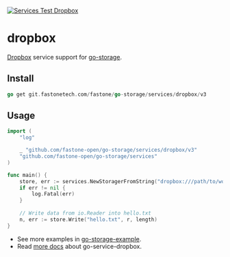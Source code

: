 [![Services Test Dropbox](https://git.fastonetech.com/fastone/go-storage/actions/workflows/services-test-dropbox.yml/badge.svg)](https://git.fastonetech.com/fastone/go-storage/actions/workflows/services-test-dropbox.yml)

# dropbox

[Dropbox](https://www.dropbox.com) service support for [go-storage](https://git.fastonetech.com/fastone/go-storage).

## Install

```go
go get git.fastonetech.com/fastone/go-storage/services/dropbox/v3
```

## Usage

```go
import (
	"log"

	_ "github.com/fastone-open/go-storage/services/dropbox/v3"
	"github.com/fastone-open/go-storage/services"
)

func main() {
	store, err := services.NewStoragerFromString("dropbox:///path/to/workdir?credential=apikey:<apikey>")
	if err != nil {
		log.Fatal(err)
	}
	
	// Write data from io.Reader into hello.txt
	n, err := store.Write("hello.txt", r, length)
}
```

- See more examples in [go-storage-example](https://git.fastonetech.com/fastone/go-storage-example).
- Read [more docs](https://beyondstorage.io/docs/go-storage/services/dropbox) about go-service-dropbox.
